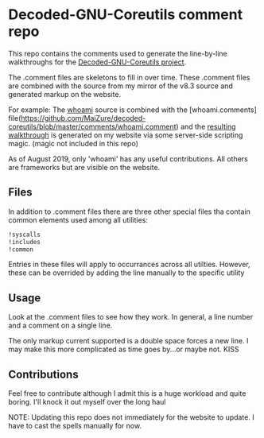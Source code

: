 # Decoded-GNU-Coreutils comment repo

This repo contains the comments used to generate the line-by-line walkthroughs for the [Decoded-GNU-Coreutils project](http://www.maizure.org/projects/decoded-gnu-coreutils). 

The .comment files are skeletons to fill in over time. These .comment files are combined with the source from my mirror of the v8.3 source and generated markup on the website.

For example: The [whoami](https://github.com/MaiZure/coreutils-8.3/blob/master/src/whoami.c) source is combined with the [whoami.comments] file(https://github.com/MaiZure/decoded-coreutils/blob/master/comments/whoami.comment) and the [resulting walkthrough](http://www.maizure.org/projects/decoded-gnu-coreutils/whoami_walkthrough.html) is generated on my website via some server-side scripting magic. (magic not included in this repo) 

As of August 2019, only 'whoami' has any useful contributions. All others are frameworks but are visible on the website.

## Files
In addition to .comment files there are three other special files tha contain common elements used among all utilities:
```bash
!syscalls
!includes
!common
```
Entries in these files will apply to occurrances across all utilties. However, these can be overrided by adding the line manually to the specific utility

## Usage
Look at the .comment files to see how they work. In general, a line number and a comment on a single line.

The only markup current supported is a double space forces a new line. I may make this more complicated as time goes by...or maybe not. KISS

## Contributions
Feel free to contribute although I admit this is a huge workload and quite boring. I'll knock it out myself over the long haul

NOTE: Updating this repo does not immediately for the website to update. I have to cast the spells manually for now.

